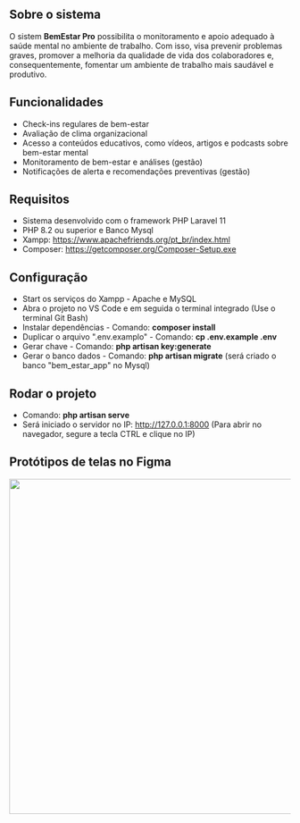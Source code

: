 ## Sobre o sistema

O sistem **BemEstar Pro** possibilita o monitoramento e apoio adequado à saúde mental no ambiente de trabalho. Com isso, visa prevenir problemas graves, promover a melhoria da qualidade de vida dos colaboradores e, consequentemente, fomentar um ambiente de trabalho mais saudável e produtivo.

## Funcionalidades

- Check-ins regulares de bem-estar
- Avaliação de clima organizacional
- Acesso a conteúdos educativos, como vídeos, artigos e podcasts sobre bem-estar mental
- Monitoramento de bem-estar e análises (gestão)
- Notificações de alerta e recomendações preventivas (gestão)

## Requisitos

- Sistema desenvolvido com o framework PHP Laravel 11
- PHP 8.2 ou superior e Banco Mysql
- Xampp: https://www.apachefriends.org/pt_br/index.html
- Composer: https://getcomposer.org/Composer-Setup.exe

## Configuração

- Start os serviços do Xampp - Apache e MySQL
- Abra o projeto no VS Code e em seguida o terminal integrado (Use o terminal Git Bash)
- Instalar dependências - Comando: **composer install**
- Duplicar o arquivo ".env.examplo" - Comando: **cp .env.example .env**
- Gerar chave - Comando: **php artisan key:generate**
- Gerar o banco dados - Comando: **php artisan migrate** (será criado o banco "bem_estar_app" no Mysql)

## Rodar o projeto

- Comando: **php artisan serve**
- Será iniciado o servidor no IP: http://127.0.0.1:8000 (Para abrir no navegador, segure a tecla CTRL e clique no IP)

## Protótipos de telas no Figma

<p align="center"><a href="https://www.figma.com/design/99UrkDVcq8pHKaGzcCcH7F/Telas-BemEstar-PRO?node-id=2-40&t=U0jgYP70kBgBJY4h-1" target="_blank"><img src="https://i.ibb.co/SBQMX83/Tela-Gest-o-front.png" width="600"></a></p>